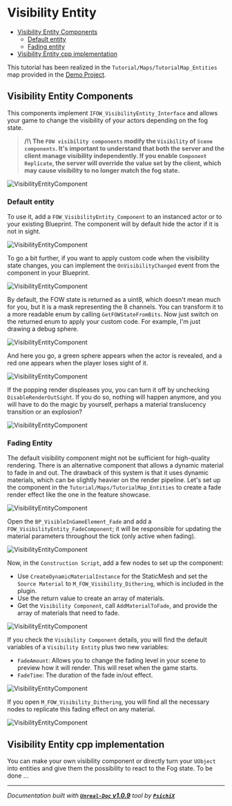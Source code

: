 # Visibility Entity

- [Visibility Entity Components](#drawing-entity-components)
	- [Default entity](#default-entity)
	- [Fading entity](#fading-entity)
- [Visibility Entity cpp implementation](#visibility-entity-cpp-implementation)

This tutorial has been realized in the `Tutorial/Maps/TutorialMap_Entities` map provided in the [Demo Project](https://github.com/gandoulf/LayeredFOW_Demo).

## Visibility Entity Components

This components implement `IFOW_VisibilityEntity_Interface` and allows your game to change the visibility
of your actors depending on the fog state.

> **/!\ The `FOW visibility components` modify the `Visibility` of `Scene components`. It's important to understand that both the server and the client manage
visibility independently. If you enable `Component Replicate`, the server will override the value set by the client, which may cause visibility to no longer
match the fog state.**  

![VisibilityEntityComponent](../../../Assets/Tutorial/Entities/Visibility/0_MergePictureVisibilityComponent2.png)

### Default entity

To use it, add a `FOW_VisibilityEntity_Component` to an instanced actor or to your existing Blueprint.
The component will by default hide the actor if it is not in sight.

![VisibilityEntityComponent](../../../assets/Tutorial/Entities/Visibility/1_AddVisibleEntityToActor.png)

To go a bit further, if you want to apply custom code when the visibility state changes, you can implement
the `OnVisibilityChanged` event from the component in your Blueprint.

![VisibilityEntityComponent](../../../assets/Tutorial/Entities/Visibility/2_CustomVisibilityUpdate.png)

By default, the FOW state is returned as a uint8, which doesn't mean much for you, but it is a mask
representing the 8 channels. You can transform it to a more readable enum by calling `GetFOWStateFromBits`.
Now just switch on the returned enum to apply your custom code. For example, I'm just drawing a debug sphere.

![VisibilityEntityComponent](../../../assets/Tutorial/Entities/Visibility/3_DrawDebugSphereOnVisibilityChanged.png)

And here you go, a green sphere appears when the actor is revealed, and a red one appears when the player
loses sight of it.

![VisibilityEntityComponent](../../../assets/Tutorial/Entities/Visibility/4_DrawDebugSphereForVisibility.png)

If the popping render displeases you, you can turn it off by unchecking `DisableRenderOutSight`. If you
do so, nothing will happen anymore, and you will have to do the magic by yourself, perhaps a material
translucency transition or an explosion?

![VisibilityEntityComponent](../../../assets/Tutorial/Entities/Visibility/5_DisablePremadeVisibilityEffect.png)

### Fading Entity

The default visibility component might not be sufficient for high-quality rendering. There is an alternative component
that allows a dynamic material to fade in and out. The drawback of this system is that it uses dynamic materials, which
can be slightly heavier on the render pipeline. Let's set up the component in the `Tutorial/Maps/TutorialMap_Entities` to
create a fade render effect like the one in the feature showcase.

![VisibilityEntityComponent](../../../assets/Tutorial/Entities/Visibility/6_VisibilityEntity_Fading.png)

Open the `BP_VisibleInGameElement_Fade` and add a `FOW_VisibilityEntity_FadeComponent`; it will be responsible for updating
the material parameters throughout the tick (only active when fading).

![VisibilityEntityComponent](../../../assets/Tutorial/Entities/Visibility/7_AddFadingComponent.png)

Now, in the `Construction Script`, add a few nodes to set up the component:
- Use `CreateDynamicMaterialInstance` for the StaticMesh and set the `Source Material` to `M_FOW_Visibility_Dithering`, which is included in the plugin.
- Use the return value to create an array of materials.
- Get the `Visibility Component`, call `AddMaterialToFade`, and provide the array of materials that need to fade.

![VisibilityEntityComponent](../../../assets/Tutorial/Entities/Visibility/8_AddConstructorCode.png)

If you check the `Visibility Component` details, you will find the default variables of a `Visibility Entity` plus two new variables:
- `FadeAmount`: Allows you to change the fading level in your scene to preview how it will render. This will reset when the game starts.
- `FadeTime`: The duration of the fade in/out effect.

![VisibilityEntityComponent](../../../assets/Tutorial/Entities/Visibility/9_ComponentSettings.png)

If you open `M_FOW_Visibility_Dithering`, you will find all the necessary nodes to replicate this fading effect on any material.

![VisibilityEntityComponent](../../../assets/Tutorial/Entities/Visibility/10_MaterialNodeForFading.png)

## Visibility Entity cpp implementation

You can make your own visibility component or directly turn your `UObject` into entities and give them
the possibility to react to the Fog state. To be done ...

---
_Documentation built with [**`Unreal-Doc` v1.0.9**](https://github.com/PsichiX/unreal-doc) tool by [**`PsichiX`**](https://github.com/PsichiX)_